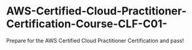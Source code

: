 # AWS-Certified-Cloud-Practitioner-Certification-Course-CLF-C01-
Prepare for the AWS Certified Cloud Practitioner Certification and pass!
